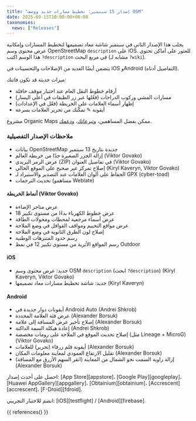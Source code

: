 ```yaml
---
title: "إصدار 15 سبتمبر: تخطيط مسارات جديد ووصف OSM"
date: 2025-09-15T10:00:00+00:00
taxonomies:
  news: ["Releases"]
---
```


يجلب هذا الإصدار الثاني في سبتمبر شاشة معاد تصميمها لتخطيط المسارات وإمكانية عرض محتوى وسم OpenStreetMap `description` على iOS. للعثور على أماكن تحتوي هذا الوسم اكتب `?description` في مربع البحث (مشابه لـ `?wiki`).

يتضمن أيضًا العديد من الإصلاحات والتحسينات في iOS وAndroid (التفاصيل أدناه).

ميزات حديثة قد تكون فاتتك:
- أرقام خطوط النقل العام عند اختيار موقف حافلة
- مسارات المشي وركوب الدراجات (فعّلها عبر زر الطبقات في أعلى اليسار)
- إظهار أسماء العلامات على الخريطة (فعّل في الإعدادات)
- أيقونة ✎ تمكّنك من تحرير العلامات بسرعة

مشروع Organic Maps ممكن بفضل المساهمين، و[تبرعاتك](@/donate/index.ar.md)، و[دعمك](@/contribute/index.md).

### ملاحظات الإصدار التفصيلية

- بيانات OpenStreetMap جديدة بتاريخ 13 سبتمبر
- إزالة الجزر الصغيرة جدًا من خريطة العالم (Viktor Govako)
- عرض الرمز البريدي (ZIP) في تفاصيل العنوان (Viktor Govako)
- إصلاح تمركز غير صحيح على الموقع الحالي (Kiryl Kaveryn, Viktor Govako)
- الحفاظ على ألوان العلامات عند التصدير والاستيراد لـ GPX (cyber-toad)
- تحديث الترجمات (مساهمو Weblate)

#### أنماط الخريطة (Viktor Govako)

- عرض متاجر الإضاءة
- عرض خطوط الكهرباء بدءًا من مستوى تكبير 18
- عرض أسماء مرجعية لمحطات ومحولات الطاقة
- عرض مواقع التخييم ومواقف القوافل في وضع الملاحة
- إصلاح لون الطرق الثانوية في وضع الملاحة
- رسم حدود المتنزهات الوطنية
- رسم المواقع الأثرية من مستوى تكبير 12 في نمط Outdoor

#### iOS

- جديد: عرض محتوى وسم OSM `description` (ابحث `?description`) (Kiryl Kaveryn, Viktor Govako)
- جديد: شاشة تخطيط مسارات معاد تصميمها (Kiryl Kaveryn)

#### Android

- أيقونات دوار جديدة في Android Auto (Andrei Shkrob)
- عرض فئة العلامة المحددة (Alexander Borsuk)
- إصلاح تأخير عرض المسافة إلى علامة (Alexander Borsuk)
- إعادة هيكلة السمة الداكنة (Andrei Shkrob)
- إصلاح تحديث الموقع في الملاحة على رومات مخصصة (مثل Lineage + MicroG) (Viktor Govako)
- أيقونة قلم زرقاء (تحرير) للعلامات (Alexander Borsuk)
- تقليل الارتفاع العمودي لمعاينة معلومات المكان (Alexander Borsuk)
- إزالة زاوية السمت نحو الشمال من المعاينة (انقر السهم الأزرق مع المسافة) (Alexander Borsuk)

احصل على أحدث إصدار: [App Store][appstore]، [Google Play][googleplay]، [Huawei AppGallery][appgallery]، [Obtainium][obtainium]، [Accrescent][accrescent]، [F-Droid][fdroid].

انضم للاختبار التجريبي: [iOS][testflight] / [Android][firebase].

{{ references() }}
